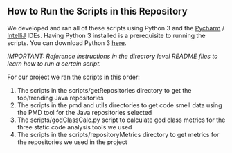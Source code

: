 ## How to Run the Scripts in this Repository

We developed and ran all of these scripts using Python 3 and the [Pycharm](https://www.jetbrains.com/pycharm/) / [IntelliJ](https://www.jetbrains.com/idea/) IDEs. Having Python 3 installed is a prerequisite to running the scripts. You can download Python 3 [here](https://www.python.org/downloads/).

_IMPORTANT: Reference instructions in the directory level README files to learn how to run a certain script._

For our project we ran the scripts in this order:
1) The scripts in the scripts/getRepositories directory to get the top/trending Java repositories
2) The scripts in the pmd and utils directories to get code smell data using the PMD tool for the Java repositories selected
3) The scripts/godClassCalc.py script to calculate god class metrics for the three static code analysis tools we used
4) The scripts in the scripts/repositoryMetrics directory to get metrics for the repositories we used in the project

